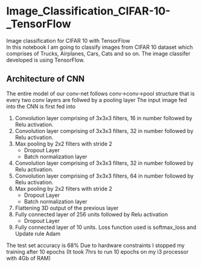 # Image_Classification_CIFAR-10-_TensorFlow
Image classification for CIFAR 10 with TensorFlow
<br>
In this notebook I am going to classify images from CIFAR 10 dataset which comprises of Trucks, Airplanes, Cars, Cats and so on.
The image classifer developed is using TensorFlow.
<br>
## Architecture of CNN
The entire model of our conv-net follows conv->conv->pool structure that is every two conv layers are follwed by a pooling layer
The input image fed into the CNN is first fed into
1. Convolution layer comprising of 3x3x3 filters, 16 in number followed by Relu activation.
2. Convolution layer comprising of 3x3x3 filters, 32 in number followed by Relu activation.
3. Max pooling by 2x2 filters with stride 2
    * Dropout Layer
    * Batch normalization layer
4. Convolution layer comprising of 3x3x3 filters, 32 in number followed by Relu activation.
5. Convolution layer comprising of 3x3x3 filters, 64 in number followed by Relu activation.
6. Max pooling by 2x2 filters with stride 2
    * Dropout Layer
    * Batch normalization layer
7. Flattening 3D output of the previous layer 
8. Fully connected layer of 256 units followed by Relu activation
    * Dropout Layer
9. Fully connected layer of 10 units.
Loss function used is softmax_loss and Update rule Adam

The test set accuracy is 68%
Due to hardware constraints I stopped my training after 10 epochs (It took 7hrs to run 10 epochs on my i3 processor with 4Gb of RAM)
